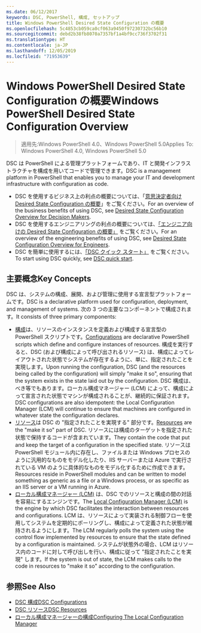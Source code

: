 ```yaml
---
ms.date: 06/12/2017
keywords: DSC, PowerShell, 構成, セットアップ
title: Windows PowerShell Desired State Configuration の概要
ms.openlocfilehash: 5c4853cb059ca0cf063a9450f97230732bc56b10
ms.sourcegitcommit: debd2b38fb8070a7357bf1a4bf9cc736f3702f31
ms.translationtype: HT
ms.contentlocale: ja-JP
ms.lasthandoff: 12/05/2019
ms.locfileid: "71953639"
---
```

# <a name="windows-powershell-desired-state-configuration-overview"></a><span data-ttu-id="1d8e7-103">Windows PowerShell Desired State Configuration の概要</span><span class="sxs-lookup"><span data-stu-id="1d8e7-103">Windows PowerShell Desired State Configuration Overview</span></span>

> <span data-ttu-id="1d8e7-104">適用先:Windows PowerShell 4.0、Windows PowerShell 5.0</span><span class="sxs-lookup"><span data-stu-id="1d8e7-104">Applies To: Windows PowerShell 4.0, Windows PowerShell 5.0</span></span>

<span data-ttu-id="1d8e7-105">DSC は PowerShell による管理プラットフォームであり、IT と開発インフラストラクチャを構成を用いてコードで管理できます。</span><span class="sxs-lookup"><span data-stu-id="1d8e7-105">DSC is a management platform in PowerShell that enables you to manage your IT and development infrastructure with configuration as code.</span></span>

- <span data-ttu-id="1d8e7-106">DSC を使用するビジネス上の利点の概要については、「[意思決定者向け Desired State Configuration の概要](decisionMaker.md)」をご覧ください。</span><span class="sxs-lookup"><span data-stu-id="1d8e7-106">For an overview of the business benefits of using DSC, see [Desired State Configuration Overview for Decision Makers](decisionMaker.md).</span></span>
- <span data-ttu-id="1d8e7-107">DSC を使用するエンジニアリングの利点の概要については、[「エンジニア向けの Desired State Configuration の概要」](DscForEngineers.md) をご覧ください。</span><span class="sxs-lookup"><span data-stu-id="1d8e7-107">For an overview of the engineering benefits of using DSC, see [Desired State Configuration Overview for Engineers](DscForEngineers.md).</span></span>
- <span data-ttu-id="1d8e7-108">DSC を簡単に使用するには、[「DSC クイック スタート」](../quickstarts/website-quickstart.md) をご覧ください。</span><span class="sxs-lookup"><span data-stu-id="1d8e7-108">To start using DSC quickly, see [DSC quick start](../quickstarts/website-quickstart.md).</span></span>

## <a name="key-concepts"></a><span data-ttu-id="1d8e7-109">主要概念</span><span class="sxs-lookup"><span data-stu-id="1d8e7-109">Key Concepts</span></span>

<span data-ttu-id="1d8e7-110">DSC は、システムの構成、展開、および管理に使用する宣言型プラットフォームです。</span><span class="sxs-lookup"><span data-stu-id="1d8e7-110">DSC is a declarative platform used for configuration, deployment, and management of systems.</span></span> <span data-ttu-id="1d8e7-111">次の 3 つの主要なコンポーネントで構成されます。</span><span class="sxs-lookup"><span data-stu-id="1d8e7-111">It consists of three primary components:</span></span>

- <span data-ttu-id="1d8e7-112">[構成](../configurations/configurations.md)は、リソースのインスタンスを定義および構成する宣言型の PowerShell スクリプトです。</span><span class="sxs-lookup"><span data-stu-id="1d8e7-112">[Configurations](../configurations/configurations.md) are declarative PowerShell scripts which define and configure instances of resources.</span></span>
    <span data-ttu-id="1d8e7-113">構成を実行すると、DSC (および構成によって呼び出されるリソース) は、構成によってレイアウトされた状態でシステムが存在するように、単に、指定されたことを実現します。</span><span class="sxs-lookup"><span data-stu-id="1d8e7-113">Upon running the configuration, DSC (and the resources being called by the configuration) will simply "make it so", ensuring that the system exists in the state laid out by the configuration.</span></span>
    <span data-ttu-id="1d8e7-114">DSC 構成は、べき等でもあります。ローカル構成マネージャー (LCM) によって、構成によって宣言された状態でマシンが構成されることが、継続的に保証されます。</span><span class="sxs-lookup"><span data-stu-id="1d8e7-114">DSC configurations are also idempotent: the Local Configuration Manager (LCM) will continue to ensure that machines are configured in whatever state the configuration declares.</span></span>
- <span data-ttu-id="1d8e7-115">[リソース](../resources/resources.md)は DSC の "指定されたことを実現する" 部分です。</span><span class="sxs-lookup"><span data-stu-id="1d8e7-115">[Resources](../resources/resources.md) are the "make it so" part of DSC.</span></span> <span data-ttu-id="1d8e7-116">リソースには構成のターゲットを指定された状態で保持するコードが含まれています。</span><span class="sxs-lookup"><span data-stu-id="1d8e7-116">They contain the code that put and keep the target of a configuration in the specified state.</span></span>
    <span data-ttu-id="1d8e7-117">リソースは PowerShell モジュール内に存在し、ファイルまたは Windows プロセスのように汎用的なものをモデル化したり、IIS サーバーまたは Azure で実行されている VM のように具体的なものをモデル化するために作成できます。</span><span class="sxs-lookup"><span data-stu-id="1d8e7-117">Resources reside in PowerShell modules and can be written to model something as generic as a file or a Windows process, or as specific as an IIS server or a VM running in Azure.</span></span>
- <span data-ttu-id="1d8e7-118">[ローカル構成マネージャー (LCM)](../managing-nodes/metaConfig.md) は、DSC でのリソースと構成の間の対話を容易にするエンジンです。</span><span class="sxs-lookup"><span data-stu-id="1d8e7-118">The [Local Configuration Manager (LCM)](../managing-nodes/metaConfig.md) is the engine by which DSC facilitates the interaction between resources and configurations.</span></span>
    <span data-ttu-id="1d8e7-119">LCM は、リソースによって実装される制御フローを使用してシステムを定期的にポーリングし、構成によって定義された状態が維持されるようにします。</span><span class="sxs-lookup"><span data-stu-id="1d8e7-119">The LCM regularly polls the system using the control flow implemented by resources to ensure that the state defined by a configuration is maintained.</span></span>
    <span data-ttu-id="1d8e7-120">システムが状態外の場合、LCM はリソース内のコードに対して呼び出しを行い、構成に従って "指定されたことを実現" します。</span><span class="sxs-lookup"><span data-stu-id="1d8e7-120">If the system is out of state, the LCM makes calls to the code in resources to "make it so" according to the configuration.</span></span>

## <a name="see-also"></a><span data-ttu-id="1d8e7-121">参照</span><span class="sxs-lookup"><span data-stu-id="1d8e7-121">See Also</span></span>

- [<span data-ttu-id="1d8e7-122">DSC 構成</span><span class="sxs-lookup"><span data-stu-id="1d8e7-122">DSC Configurations</span></span>](../configurations/configurations.md)
- [<span data-ttu-id="1d8e7-123">DSC リソース</span><span class="sxs-lookup"><span data-stu-id="1d8e7-123">DSC Resources</span></span>](../resources/resources.md)
- [<span data-ttu-id="1d8e7-124">ローカル構成マネージャーの構成</span><span class="sxs-lookup"><span data-stu-id="1d8e7-124">Configuring The Local Configuration Manager</span></span>](../managing-nodes/metaConfig.md)
